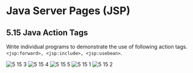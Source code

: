 Java Server Pages (JSP)
=======================

5.15 Java Action Tags
---------------------
Write individual programs to demonstrate the use of following action tags. 
    `<jsp:forward>, <jsp:include>, <jsp:usebean>`.


![5 15 3](https://cloud.githubusercontent.com/assets/16961604/14279957/86f2a312-fb4d-11e5-9d0b-3703dfe9eb7a.png)
![5 15 4](https://cloud.githubusercontent.com/assets/16961604/14279958/86fd6a36-fb4d-11e5-8536-acc7ab41a6c2.png)
![5 15 5](https://cloud.githubusercontent.com/assets/16961604/14279959/8704571a-fb4d-11e5-8a2a-1dc3a47062b4.png)
![5 15 1](https://cloud.githubusercontent.com/assets/16961604/14279960/8708393e-fb4d-11e5-9f44-c25673197a22.png)
![5 15 2](https://cloud.githubusercontent.com/assets/16961604/14279961/870d822c-fb4d-11e5-869a-0ec46174a506.png)
